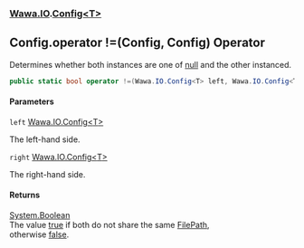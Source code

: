 ### [Wawa.IO](Wawa.IO.md 'Wawa.IO').[Config&lt;T&gt;](Config_T_.md 'Wawa.IO.Config<T>')

## Config<T>.operator !=(Config<T>, Config<T>) Operator

Determines whether both instances are one of [null](https://docs.microsoft.com/en-us/dotnet/csharp/language-reference/keywords/null 'https://docs.microsoft.com/en-us/dotnet/csharp/language-reference/keywords/null') and the other instanced.

```csharp
public static bool operator !=(Wawa.IO.Config<T> left, Wawa.IO.Config<T> right);
```
#### Parameters

<a name='Wawa.IO.Config_T_.op_Inequality(Wawa.IO.Config_T_,Wawa.IO.Config_T_).left'></a>

`left` [Wawa.IO.Config&lt;](Config_T_.md 'Wawa.IO.Config<T>')[T](Config_T_.md#Wawa.IO.Config_T_.T 'Wawa.IO.Config<T>.T')[&gt;](Config_T_.md 'Wawa.IO.Config<T>')

The left-hand side.

<a name='Wawa.IO.Config_T_.op_Inequality(Wawa.IO.Config_T_,Wawa.IO.Config_T_).right'></a>

`right` [Wawa.IO.Config&lt;](Config_T_.md 'Wawa.IO.Config<T>')[T](Config_T_.md#Wawa.IO.Config_T_.T 'Wawa.IO.Config<T>.T')[&gt;](Config_T_.md 'Wawa.IO.Config<T>')

The right-hand side.

#### Returns
[System.Boolean](https://docs.microsoft.com/en-us/dotnet/api/System.Boolean 'System.Boolean')  
The value [true](https://docs.microsoft.com/en-us/dotnet/csharp/language-reference/builtin-types/bool 'https://docs.microsoft.com/en-us/dotnet/csharp/language-reference/builtin-types/bool') if both do not share the same [FilePath](Config_T_.FilePath.md 'Wawa.IO.Config<T>.FilePath'),  
otherwise [false](https://docs.microsoft.com/en-us/dotnet/csharp/language-reference/builtin-types/bool 'https://docs.microsoft.com/en-us/dotnet/csharp/language-reference/builtin-types/bool').